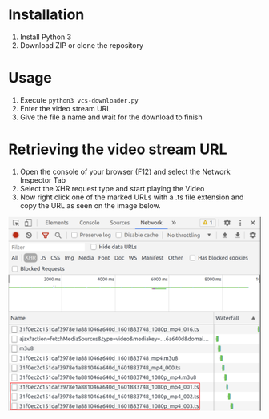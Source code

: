 # Installation
1. Install Python 3
2. Download ZIP or clone the repository

# Usage
1. Execute `python3 vcs-downloader.py`
2. Enter the video stream URL
3. Give the file a name and wait for the download to finish

# Retrieving the video stream URL
1. Open the console of your browser (F12) and select the Network Inspector Tab
2. Select the XHR request type and start playing the Video
3. Now right click one of the marked URLs with a .ts file extension and copy the URL as seen on the image below.

![Example](./example.png "Network Inspector Example")